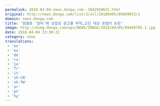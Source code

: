 ```yaml
---
permalink: 2018-04-04-news.donga.com--2042920631.html
original: http://news.donga.com/list/3/all/20180405/89469032/1
domain: news.donga.com
title: '망월동 ‘묘비’에 상업성 광고물 부착…고인 대상 돈벌이 논란'
image: http://dimg.donga.com/wps/NEWS/IMAGE/2018/04/05/89468765.2.jpg
date: 2018-04-04 23:30:22
category: news
translations: 
 - 'en'
 - 'es'
 - 'de'
 - 'ru'
 - 'ja'
 - 'fr'
 - 'it'
 - 'zh-CN'
 - 'zh-TW'
 - 'ar'
 - 'pt'
 - 'hy'
---
```


